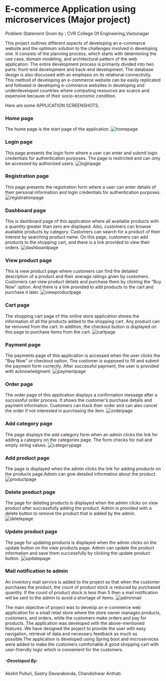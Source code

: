 # E-commerce Application using microservices (Major project)

Problem Statement Given by : CVR College Of Engineering,Vastunagar

   This project outlines different aspects of developing an e-commerce website and the optimum solution to the challenges involved in developing one. It consists of the planning process, which starts with determining the use case, domain modeling, and architectural pattern of the web application. The entire development process is primarily divided into two parts: front-end development and back-end development. The database design is also discussed with an emphasis on its relational connectivity. This method of developing an e-commerce website can be easily replicated and followed in developing e-commerce websites in developing and underdeveloped countries where computing resources are scarce and expensive because of their socio-economic condition.

Here are some APPLICATION SCREENSHOTS,

### Home page
The home page is the start page of the application.
![homepage](https://github.com/akshit-pulluri/ecommerce_application_springboot/blob/master/Home%20page.png)

### Login page
This page presents the login form where a user can enter and submit login credentials for authentication purposes. The page is restricted and can only be accessed by authorized users. 
![loginpage](https://github.com/akshit-pulluri/ecommerce_application_springboot/blob/master/Login%20page.png)

### Registration page
This page presents the registration form where a user can enter details of their personal information and login credentials for authentication purposes. 
![registrationpage](https://github.com/akshit-pulluri/ecommerce_application_springboot/blob/master/Register%20page.png)

### Dashboard page
This is dashboard page of this application where all available products with a quantity greater than zero are displayed. Also, customers can browse available products by category. Customers can search for a product of their interest by searching product name. On this page, customers can add products to the shopping cart, and there is a link provided to view their orders.
![dashboardpage](https://github.com/akshit-pulluri/ecommerce_application_springboot/blob/master/Dashboard.png)

### View product page
This is view product page where customers can find the detailed description of a product and their average ratings given by customers. Customers can view product details and purchase them by clicking the “Buy Now” option. And there is a link provided to add products to the cart and purchase it later.
![viewproductpage](https://github.com/akshit-pulluri/ecommerce_application_springboot/blob/master/Product%20page.png)

### Cart page
The shopping cart page of this online store application shows the information of all the products added to the shopping cart. Any product can be removed from the cart. In addition, the checkout button is displayed on this page to purchase items from the cart.
![cartpage](https://github.com/akshit-pulluri/ecommerce_application_springboot/blob/master/Cart%20page.png)

### Payment page
The payments page of this application is accessed when the user clicks the “Buy Now” or checkout option. The customer is supposed to fill and submit the payment form correctly. After successful payment, the user is provided with acknowledgment.
![paymentpage](https://github.com/akshit-pulluri/ecommerce_application_springboot/blob/master/Payment%20page.png)

### Order page
The order page of this application displays a confirmation message after a successful order process. It shows the customer’s purchase details and payment information. Customers can track their order and can also cancel the order if not interested in purchasing the item.
![orderpage](https://github.com/akshit-pulluri/ecommerce_application_springboot/blob/master/Orders%20page.png)

### Add category page
The page displays the add category form when an admin clicks the link for adding a category on the categories page. The form checks for null and empty string values.
![categorypage](https://github.com/akshit-pulluri/ecommerce_application_springboot/blob/master/Add%20category.png)

### Add product page
The page is displayed when the admin clicks the link for adding products on the products page.Admin can give detailed information about the product.
![productpage](https://github.com/akshit-pulluri/ecommerce_application_springboot/blob/master/Add%20product.png)

### Delete product page
The page for deleting products is displayed when the admin clicks on view product after successfully adding the product. Admin is provided with a delete button to remove the product that is added by the admin.
![deletepage](https://github.com/akshit-pulluri/ecommerce_application_springboot/blob/master/Delete%20Product.png)

### Update product page
The page for updating products is displayed when the admin clicks on the update button on the view products page. Admin can update the product information and save them successfully by clicking the update product button.
![updatepage](https://github.com/akshit-pulluri/ecommerce_application_springboot/blob/master/Update%20product.png)

### Mail notification to admin
An inventory mail service is added to the project so that when the customer purchases the product, the count of product stock is reduced by purchased quantity. If the count of product stock is less than 5 then a mail notification will be sent to the admin to avoid a shortage of items.
![adminmail](https://github.com/akshit-pulluri/ecommerce_application_springboot/blob/master/Mail%20notification.png)


   The main objective of project was to develop an e-commerce web application for a small retail store where the store owner manages products, customers, and orders, while the customers make orders and pay for products. The application was developed with the above-mentioned features .We have designed the project to provide the user with easy navigation, retrieval of data and necessary feedback as much as possible.The application is developed using Spring boot and microservices were added to make the customers comfortable.A good shopping cart with user-friendly logic which is convenient for the customers.

##### -Developed By:
  Akshit Pulluri,
  Sastry Devarakonda,
  Chandishwar Anthati.
